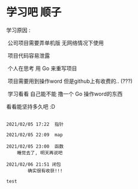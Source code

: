 # 学习吧 顺子

学习原因 :

​	公司项目需要弄单机版  无网络情况下使用 

​	 项目代码容易泄露

​	 个人在思考 用 Go 来重写项目

​	 项目需要用到操作word 但是github上有收费的.. (???)

​	  学习看看 自己能不能 撸一个 Go 操作word的东西



看看能坚持多久吧   :D 

```

2021/02/05 17:22  指针

2021/02/05 22:09  map

2021/02/05 23:00  函数
    睡觉去了, 明天再说吧
    
2021/02/06 21:51 闭包
		确实很有收获!!!

test		

```

